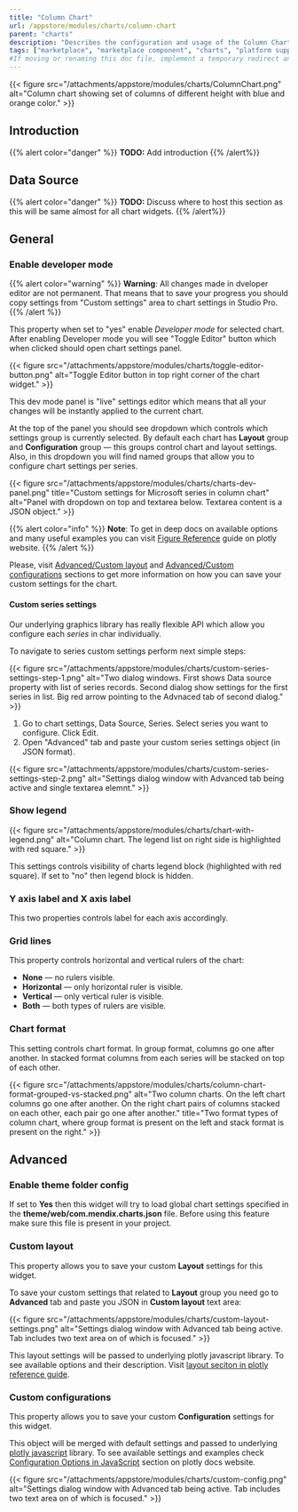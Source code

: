 ```yaml
---
title: "Column Chart"
url: /appstore/modules/charts/column-chart
parent: "charts"
description: "Describes the configuration and usage of the Column Chart widget, which is available as part of Charts module in the Mendix Marketplace."
tags: ["marketplace", "marketplace component", "charts", "platform support", "column", "data", "visualisation"]
#If moving or renaming this doc file, implement a temporary redirect and let the respective team know they should update the URL in the product. See Mapping to Products for more details.
---
```


{{< figure src="/attachments/appstore/modules/charts/ColumnChart.png" alt="Column chart showing set of columns of different height with blue and orange color." >}}



## Introduction

{{% alert color="danger" %}} **TODO:** Add introduction {{% /alert%}}

## Data Source

{{% alert color="danger" %}} **TODO:** Discuss where to host this section as this will be same almost for all chart widgets. {{% /alert%}}

## General

### Enable developer mode

{{% alert color="warning" %}}
**Warning**: All changes made in dveloper editor are not permanent. That means that to save your progress you should copy settings from "Custom settings" area to chart settings in Studio Pro.
{{% /alert %}}


This property when set to "yes" enable *Developer mode* for selected chart. After enabling Developer mode you will see "Toggle Editor" button which when clicked should open chart settings panel. 


{{< figure src="/attachments/appstore/modules/charts/toggle-editor-button.png" alt="Toggle Editor button in top right corner of the chart widget." >}}


This dev mode panel is "live" settings editor which means that all your changes will be instantly applied to the current chart.

At the top of the panel you should see dropdown which controls which settings group is currently selected. By default each chart has **Layout** group and **Configuration** group — this groups control chart and layout settings. Also, in this dropdown you will find named groups that allow you to configure chart settings per series.


{{< figure src="/attachments/appstore/modules/charts/charts-dev-panel.png" title="Custom settings for Microsoft series in column chart" alt="Panel with dropdown on top and textarea below. Textarea content is a JSON object." >}}

{{% alert color="info" %}} **Note**: To get in deep docs on available options and many useful examples you can visit [Figure Reference](https://plotly.com/javascript/reference/index/) guide on plotly website. {{% /alert %}}



Please, visit [Advanced/Custom layout](#custom-layout) and [Advanced/Custom configurations](#custom-configurations) sections to get more information on how you can save your custom settings for the chart.


#### Custom series settings

Our underlying graphics library has really flexible API which allow you configure each *series* in char individually.

To navigate to series custom settings perform next simple steps:

{{< figure src="/attachments/appstore/modules/charts/custom-series-settings-step-1.png" alt="Two dialog windows. First shows Data source property with list of series records. Second dialog show settings for the first series in list. Big red arrow pointing to the Advnaced tab of second dialog." >}}

1. Go to chart settings, Data Source, Series. Select series you want to configure. Click Edit.
2. Open "Advanced" tab and paste your custom series settings object (in JSON format).

{{< figure src="/attachments/appstore/modules/charts/custom-series-settings-step-2.png" alt="Settings dialog window with Advanced tab being active and single textarea elemnt." >}}


### Show legend

{{< figure src="/attachments/appstore/modules/charts/chart-with-legend.png" alt="Column chart. The legend list on right side is highlighted with red square." >}}

This settings controls visibility of charts legend block (highlighted with red square). If set to "no" then legend block is hidden.



### Y axis label and X axis label

This two properties controls label for each axis accordingly.



### Grid lines

This property controls horizontal and vertical rulers of the chart:

- **None** — no rulers visible.
- **Horizontal** — only horizontal ruler is visible.
- **Vertical** — only vertical ruler is visible.
- **Both** — both types of rulers are visible.



### Chart format

This setting controls chart format. In group format, columns go one after another. In stacked format columns from each series will be stacked on top of each other. 

{{< figure src="/attachments/appstore/modules/charts/column-chart-format-grouped-vs-stacked.png" alt="Two column charts. On the left chart columns go one after another. On the right chart pairs of columns stacked on each other, each pair go one after another." title="Two format types of column chart, where group format is present on the left and stack format is present on the right." >}}



## Advanced

### Enable theme folder config

If set to **Yes** then this widget will try to load global chart settings specified in the **theme/web/com.mendix.charts.json** file. Before using this feature make sure this file is present in your project.


### Custom layout

This property allows you to save your custom **Layout** settings for this widget.

To save your custom settings that related to **Layout** group you need go to **Advanced** tab and paste you JSON in **Custom layout** text area:

{{< figure src="/attachments/appstore/modules/charts/custom-layout-settings.png" alt="Settings dialog window with Advanced tab being active. Tab includes two text area on of which is focused." >}}

This layout settings will be passed to underlying plotly javascript library. To see available options and their description. Visit [layout seciton in plotly reference guide](https://plotly.com/javascript/reference/#layout).

### Custom configurations

This property allows you to save your custom **Configuration** settings for this widget.

This object will be merged with default settings and passed to underlying [plotly javascript](https://plotly.com/javascript/) library. To see available settings and examples check [Configuration Options in JavaScript](https://plotly.com/javascript/configuration-options/) section on plotly docs website.

{{< figure src="/attachments/appstore/modules/charts/custom-config.png" alt="Settings dialog window with Advanced tab being active. Tab includes two text area on of which is focused." >}}
